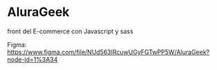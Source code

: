 # AluraGeek
front del E-commerce con Javascript y sass


Figma: https://www.figma.com/file/NUd563IRcuwUGyFGTwPP5W/AluraGeek?node-id=1%3A34
